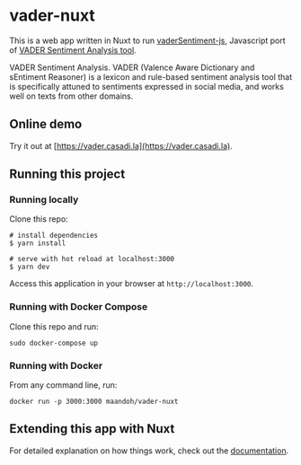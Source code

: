 # vader-nuxt

This is a web app written in Nuxt to run [vaderSentiment-js](https://github.com/vaderSentiment/vaderSentiment-js), 
Javascript port of [VADER Sentiment Analysis tool](https://github.com/cjhutto/vaderSentiment).

VADER Sentiment Analysis. VADER (Valence Aware Dictionary and sEntiment Reasoner) is a lexicon and rule-based sentiment analysis tool that is specifically attuned to sentiments expressed in social media, and works well on texts from other domains.

## Online demo

Try it out at [https://vader.casadi.la](https://vader.casadi.la).


## Running this project


### Running locally

Clone this repo:

    # install dependencies
    $ yarn install

    # serve with hot reload at localhost:3000
    $ yarn dev
    
Access this application in your browser at `http://localhost:3000`.
    
### Running with Docker Compose

Clone this repo and run:

    sudo docker-compose up
    
### Running with Docker

From any command line, run:

    docker run -p 3000:3000 maandoh/vader-nuxt    

## Extending this app with Nuxt

For detailed explanation on how things work, check out the [documentation](https://nuxtjs.org).
